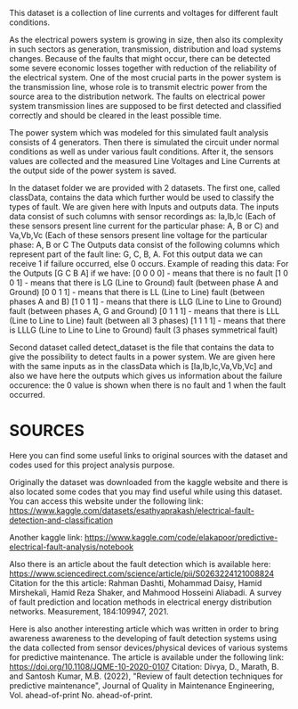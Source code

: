 

This dataset is a collection of line currents and voltages for different fault conditions.

As the electrical powers system is growing in size, then also its complexity in such sectors as generation, transmission, distribution and load systems changes. Because of the faults that might occur, there can be detected some severe economic losses together with reduction of the reliability of the electrical system. One of the most crucial parts in the power system is the transmission line, whose role is to transmit electric power from the source area to the distribution network. The faults on electrical power system transmission lines are supposed to be first detected and classified correctly and should be cleared in the least possible time.

The power system which was modeled for this simulated fault analysis consists of 4 generators. Then there is simulated the circuit under normal conditions as well as under various fault conditions. After it, the sensors values are collected and the measured Line Voltages and Line Currents at the output side of the power system is saved.

In the dataset folder we are provided with 2 datasets. The first one, called classData, contains the data which further would be used to classify the types of fault. We are given here with Inputs and outputs data. The inputs data consist of such columns with sensor recordings as: Ia,Ib,Ic (Each of these sensors present line current for the particular phase: A, B or C) and Va,Vb,Vc (Each of these sensors present line voltage for the particular phase: A, B or C The Outputs data consist of the following columns which represent part of the fault line: G, C, B, A. Fot this output data we can receive 1 if failure occurred, else 0 occurs. Example of reading this data: For the Outputs [G C B A] if we have: [0 0 0 0] - means that there is no fault [1 0 0 1] - means that there is LG (Line to Ground) fault (between phase A and Ground) [0 0 1 1] - means that there is LL (Line to Line) fault (between phases A and B) [1 0 1 1] - means that there is LLG (Line to Line to Ground) fault (between phases A, G and Ground) [0 1 1 1] - means that there is LLL (Line to Line to Line) fault (between all 3 phases) [1 1 1 1] - means that there is LLLG (Line to Line to Line to Ground) fault (3 phases symmetrical fault)

Second dataset called detect_dataset is the file that contains the data to give the possibility to detect faults in a power system. We are given here with the same inputs as in the classData which is [Ia,Ib,Ic,Va,Vb,Vc] and also we have here the outputs which gives us information about the failure occurence: the 0 value is shown when there is no fault and 1 when the fault occurred.

# SOURCES

Here you can find some useful links to original sources with the dataset and codes used for this project analysis purpose.

Originally the dataset was downloaded from the kaggle website and there is also located some codes that you may find useful while using this dataset. You can access this website under the following link: https://www.kaggle.com/datasets/esathyaprakash/electrical-fault-detection-and-classification

Another kaggle link: https://www.kaggle.com/code/elakapoor/predictive-electrical-fault-analysis/notebook

Also there is an article about the fault detection which is available here: https://www.sciencedirect.com/science/article/pii/S0263224121008824 Citation for the this article: Rahman Dashti, Mohammad Daisy, Hamid Mirshekali, Hamid Reza Shaker, and Mahmood Hosseini Aliabadi. A survey of fault prediction and location methods in electrical energy distribution networks. Measurement, 184:109947, 2021.

Here is also another interesting article which was written in order to bring awareness awareness to the developing of fault detection systems using the data collected from sensor devices/physical devices of various systems for predictive maintenance. The article is available under the following link: https://doi.org/10.1108/JQME-10-2020-0107 Citation: Divya, D., Marath, B. and Santosh Kumar, M.B. (2022), "Review of fault detection techniques for predictive maintenance", Journal of Quality in Maintenance Engineering, Vol. ahead-of-print No. ahead-of-print.
